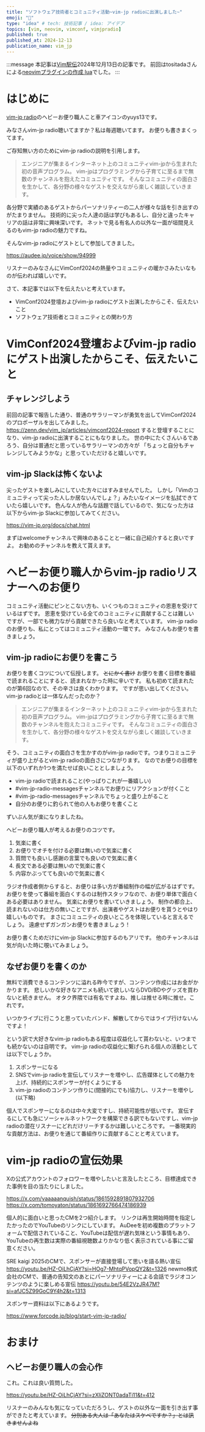 ```yaml
---
title: "ソフトウェア技術者とコミュニティ活動~vim-jp radioに出演しました~"
emoji: "🚗"
type: "idea" # tech: 技術記事 / idea: アイデア
topics: [vim, neovim, vimconf, vimjpradio]
published: true
published_at: 2024-12-13
publication_name: vim_jp
---
```


<!-- textlint-disable ja-technical-writing/ja-no-mixed-period -->

:::message
本記事は[Vim駅伝](https://vim-jp.org/ekiden/)2024年12月13日の記事です。
前回はtositadaさんによる[neovimプラグインの作成 lua](https://zenn.dev/vim_jp/articles/dbafe015ce9a4e)でした。
:::

<!-- textlint-enable ja-technical-writing/ja-no-mixed-period -->
<!-- textlint-disable ja-technical-writing/no-exclamation-question-mark -->

# はじめに

[vim-jp radio](https://vim-jp-radio.com/)のヘビーお便り職人こと車アイコンのyuys13です。

みなさんvim-jp radio聴いてますか？私は毎週聴いてます。
お便りも書きまくってます。

ご存知無い方のためにvim-jp radioの説明を引用します。

> エンジニアが集まるインターネット上のコミュニティvim-jpから生まれた初の音声プログラム。
> vim-jpはプログラミングから子育てに至るまで無数のチャンネルを抱えたコミュニティです。
> そんなコミュニティの面白さを生かして、各分野の様々なゲストを交えながら楽しく雑談していきます。

各分野で実績のあるゲストからパーソナリティーの二人が様々な話を引き出すのがたまりません。
技術的に尖った人達の話は学びもあるし、自分と違ったキャリアの話は非常に興味深いです。
ネットで見る有名人の以外な一面が垣間見えるのもvim-jp radioの魅力ですね。

そんなvim-jp radioにゲストとして参加してきました。

https://audee.jp/voice/show/94999

リスナーのみなさんにVimConf2024の熱量やコミュニティの暖かさみたいなものが伝われば嬉しいです。

さて、本記事では以下を伝えたいと考えています。

- VimConf2024登壇およびvim-jp radioにゲスト出演したからこそ、伝えたいこと
- ソフトウェア技術者とコミュニティとの関わり方

# VimConf2024登壇およびvim-jp radioにゲスト出演したからこそ、伝えたいこと

## チャレンジしよう

前回の記事で報告した通り、普通のサラリーマンが勇気を出してVimConf2024のプロポーザルを出してみました。
https://zenn.dev/vim_jp/articles/vimconf2024-report
すると登壇することになり、vim-jp radioに出演することにもなりました。
世の中にたくさんいるであろう、自分は普通だと思っているサラリーマンの方々が
「ちょっと自分もチャレンジしてみようかな」と思っていただけると嬉しいです。

## vim-jp Slackは怖くないよ

尖ったゲストを楽しみにしていた方々にはすみませんでした。
しかし「Vimのコミュニティって尖った人しか居ないんでしょ？」みたいなイメージを払拭できていたら嬉しいです。
色んな人が色んな話題で話しているので、気になった方は以下からvim-jp Slackに参加してみてください。

https://vim-jp.org/docs/chat.html

まずはwelcomeチャンネルで興味のあることと一緒に自己紹介すると良いですよ。
お勧めのチャンネルを教えて貰えます。

# ヘビーお便り職人からvim-jp radioリスナーへのお便り

コミュニティ活動にピンとこない方も、いくつものコミュニティの恩恵を受けているはずです。
恩恵を受けている全てのコミュニティに貢献することは難しいですが、一部でも微力ながら貢献できたら良いなと考えています。
vim-jp radioのお便りも、私にとってはコミュニティ活動の一環です。
みなさんもお便りを書きましょう。

## vim-jp radioにお便りを書こう

お便りを書くコツについて伝授します。
~~とにかく書け~~
お便りを書く目標を番組で読まれることにすると、読まれなかった時に辛いです。
私も初めて読まれたのが第6回なので、その辛さは良くわかります。
ですが思い出してください。vim-jp radioとは一体なんだったのか？

> エンジニアが集まるインターネット上のコミュニティvim-jpから生まれた初の音声プログラム。
> vim-jpはプログラミングから子育てに至るまで無数のチャンネルを抱えたコミュニティです。
> そんなコミュニティの面白さを生かして、各分野の様々なゲストを交えながら楽しく雑談していきます。

そう、コミュニティの面白さを生かすのがvim-jp radioです。つまりコミュニティが盛り上がるとvim-jp radioの面白さにつながります。
なのでお便りの目標を以下のいずれか1つを満たせば良いこととしましょう。

- vim-jp radioで読まれること(やっぱりこれが一番嬉しい)
- #vim-jp-radio-messagesチャンネルでお便りにリアクションが付くこと
- #vim-jp-radio-messagesチャンネルでちょっと盛り上がること
- 自分のお便りに釣られて他の人もお便りを書くこと

ずいぶん気が楽になりましたね。

ヘビーお便り職人が考えるお便りのコツです。

1. 気楽に書く
1. お便りでオチを付ける必要は無いので気楽に書く
1. 質問でも良いし感謝の言葉でも良いので気楽に書く
1. 長文である必要は無いので気楽に書く
1. 内容かぶってても良いので気楽に書く

ラジオ作成者側からすると、お便りは多い方が番組制作の幅が広がるはずです。
お便りを使って番組を面白くするのは制作スタッフなので、お便り単体で面白くある必要はありません。
気楽にお便りを書いていきましょう。
制作の都合上、読まれないのは仕方の無いことですが、出演者やゲストはお便りを貰うとやはり嬉しいものです。
まさにコミュニティの良いところを体現していると言えるでしょう。
遠慮せずガンガンお便りを書きましょう！

お便り書くためだけにvim-jp Slackに参加するのもアリです。
他のチャンネルは気が向いた時に覗いてみましょう。

## なぜお便りを書くのか

無料で消費できるコンテンツに溢れる昨今ですが、コンテンツ作成にはお金がかかります。
悲しいかな好きなアニメも続いて欲しいならDVD/BDやグッズを買わないと続きません。
オタク界隈では有名ですよね、推しは推せる時に推せ。これです。

いつかライブに行こうと思っていたバンド、解散してからではライブ行けないんですよ！

という訳で大好きなvim-jp radioもある程度は収益化して貰わないと、いつまでも続かないのは自明です。
vim-jp radioの収益化に繋げられる個人の活動としては以下でしょうか。

1. スポンサーになる
1. SNSでvim-jp radioを宣伝してリスナーを増やし、広告媒体としての魅力を上げ、持続的にスポンサーが付くようにする
1. vim-jp radioのコンテンツ作りに(間接的にでも)協力し、リスナーを増やし(以下略)

個人でスポンサーになるのは中々大変ですし、持続可能性が低いです。
宣伝するにしても急にソーシャルネットワークを構築できる訳でもないですし、vim-jp radioの潜在リスナーにどれだけリーチするかは難しいところです。
一番現実的な貢献方法は、お便りを通じて番組作りに貢献することと考えています。

# vim-jp radioの宣伝効果

Xの公式アカウントのフォロワーを増やしたいと言及したところ、目標達成できた事例を目の当たりにしました。

https://x.com/vaaaaanquish/status/1861592891807932706
https://x.com/tomoyaton/status/1861692766474186939

個人的に面白いと思ったCMを2つ紹介します。
リンクは再生開始時間を指定したかったのでYouTubeのリンクにしています。
AuDeeを初め複数のプラットフォームで配信されていること、YouTubeは配信が遅れ気味という事情もあり、YouTubeの再生数は実際の番組視聴数よりかなり低く表示されている事にご留意ください。

SRE kaigi 2025のCMで、スポンサーが直接登場して思いを語る熱い宣伝
https://youtu.be/HZ-OiLhCjAY?si=HOg7-MhtqPVopQY2&t=1326
newmo株式会社のCMで、普通の告知文のあとにパーソナリティーによる会話でラジオコンテンツのように楽しめる宣伝
https://youtu.be/54E2VzJR47M?si=afJC5Z99GoC9Y4h2&t=1313

スポンサー資料は以下にあるようです。

https://www.forcode.jp/blog/start-vim-jp-radio/

# おまけ

## ヘビーお便り職人の会心作

これ。これは良い質問した。

https://youtu.be/HZ-OiLhCjAY?si=zXliZONT0adaTi11&t=412

リスナーのみんなも気になっていただろうし、ゲストの以外な一面を引き出す事ができたと考えています。
~~分別ある大人は「あなたはスケベですか？」とは訊きませんよね~~

<!-- https://youtu.be/J1BV8xGPBn4?si=W_ykxq0zhaczsxNW&t=996 -->
<!-- https://youtu.be/BN685Q0fuzc?si=KS-meVBtwVVwSm_3&t=156 -->
